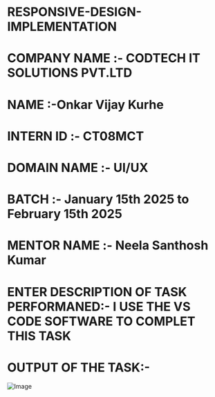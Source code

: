 # RESPONSIVE-DESIGN-IMPLEMENTATION

# **COMPANY NAME** :- CODTECH IT SOLUTIONS PVT.LTD

# **NAME** :-Onkar Vijay Kurhe 

# **INTERN ID** :- CT08MCT

# **DOMAIN NAME** :- UI/UX 

# **BATCH** :- January 15th 2025 to February 15th 2025

# **MENTOR NAME** :-  Neela Santhosh Kumar

# **ENTER DESCRIPTION OF TASK PERFORMANED**:- I USE THE VS CODE SOFTWARE TO COMPLET THIS TASK

# **OUTPUT OF THE TASK**:- 

![Image](https://github.com/user-attachments/assets/ce7af511-788b-46e6-bb08-6d3930041d1f)
